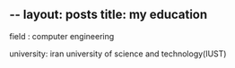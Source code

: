 --
layout: posts
title: my education
---
field : computer engineering

university: iran university of science and technology(IUST)







